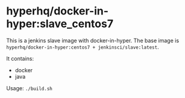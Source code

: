 hyperhq/docker-in-hyper:slave_centos7
=====================================

This is a jenkins slave image with docker-in-hyper.
The base image is `hyperhq/docker-in-hyper:centos7 + jenkinsci/slave:latest`. 

It contains:
- docker
- java

Usage: `./build.sh`
